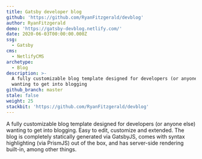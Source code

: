 ```yaml
---
title: Gatsby developer blog
github: 'https://github.com/RyanFitzgerald/devblog'
author: RyanFitzgerald
demo: 'https://gatsby-devblog.netlify.com/'
date: 2020-06-03T00:00:00.000Z
ssg:
  - Gatsby
cms:
  - NetlifyCMS
archetype:
  - Blog
description: >-
  A fully customizable blog template designed for developers (or anyone else)
  wanting to get into blogging
github_branch: master
stale: false
weight: 25
stackbit: 'https://github.com/RyanFitzgerald/devblog'
---
```


A fully customizable blog template designed for developers (or anyone else) wanting to get into blogging. 
Easy to edit, customize and extended. The blog is completely statically generated via GatsbyJS, comes with syntax highlighting (via PrismJS) out of the box, and has server-side rendering built-in, among other things.

